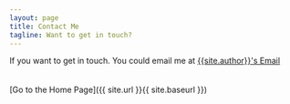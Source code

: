 ```yaml
---
layout: page
title: Contact Me
tagline: Want to get in touch?
---
```


If you want to get in touch. You could email me at <a href="mailto:{{ site.email | encode_email }}" title="Contact me">{{site.author}}'s Email</a>
<br />
<br />
<br />
[Go to the Home Page]({{ site.url }}{{ site.baseurl }})

